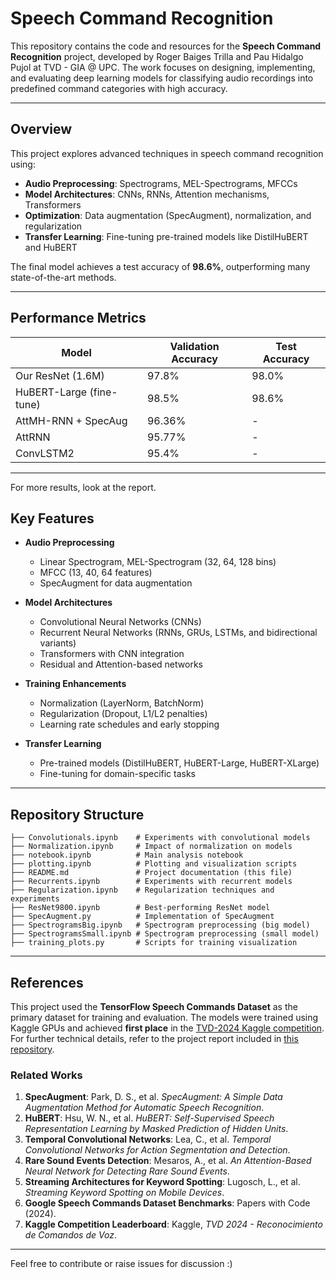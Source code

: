 # Speech Command Recognition

This repository contains the code and resources for the **Speech Command Recognition** project, developed by Roger Baiges Trilla and Pau Hidalgo Pujol at TVD - GIA @ UPC. The work focuses on designing, implementing, and evaluating deep learning models for classifying audio recordings into predefined command categories with high accuracy.

---

## Overview

This project explores advanced techniques in speech command recognition using:

- **Audio Preprocessing**: Spectrograms, MEL-Spectrograms, MFCCs
- **Model Architectures**: CNNs, RNNs, Attention mechanisms, Transformers
- **Optimization**: Data augmentation (SpecAugment), normalization, and regularization
- **Transfer Learning**: Fine-tuning pre-trained models like DistilHuBERT and HuBERT

The final model achieves a test accuracy of **98.6%**, outperforming many state-of-the-art methods.

---

## Performance Metrics

| Model                | Validation Accuracy | Test Accuracy |
|----------------------|---------------------|---------------|
| Our ResNet (1.6M)      | 97.8%              | 98.0%         |
| HuBERT-Large (fine-tune) | 98.5%          | 98.6%         |
| AttMH-RNN + SpecAug           | 96.36%              |  - |
| AttRNN           | 95.77%              |  - |
| ConvLSTM2            | 95.4%              |  - |
---

For more results, look at the report.

## Key Features

- **Audio Preprocessing**
  - Linear Spectrogram, MEL-Spectrogram (32, 64, 128 bins)
  - MFCC (13, 40, 64 features)
  - SpecAugment for data augmentation

- **Model Architectures**
  - Convolutional Neural Networks (CNNs)
  - Recurrent Neural Networks (RNNs, GRUs, LSTMs, and bidirectional variants)
  - Transformers with CNN integration
  - Residual and Attention-based networks

- **Training Enhancements**
  - Normalization (LayerNorm, BatchNorm)
  - Regularization (Dropout, L1/L2 penalties)
  - Learning rate schedules and early stopping

- **Transfer Learning**
  - Pre-trained models (DistilHuBERT, HuBERT-Large, HuBERT-XLarge)
  - Fine-tuning for domain-specific tasks

---

## Repository Structure

```
├── Convolutionals.ipynb    # Experiments with convolutional models
├── Normalization.ipynb     # Impact of normalization on models
├── notebook.ipynb          # Main analysis notebook
├── plotting.ipynb          # Plotting and visualization scripts
├── README.md               # Project documentation (this file)
├── Recurrents.ipynb        # Experiments with recurrent models
├── Regularization.ipynb    # Regularization techniques and experiments
├── ResNet9800.ipynb        # Best-performing ResNet model
├── SpecAugment.py          # Implementation of SpecAugment
├── SpectrogramsBig.ipynb   # Spectrogram preprocessing (big model)
├── SpectrogramsSmall.ipynb # Spectrogram preprocessing (small model)
├── training_plots.py       # Scripts for training visualization
```

---

## References

This project used the **TensorFlow Speech Commands Dataset** as the primary dataset for training and evaluation. The models were trained using Kaggle GPUs and achieved **first place** in the [TVD-2024 Kaggle competition](https://www.kaggle.com/competitions/tvd-2024-reconocimiento-de-comandos-de-voz/leaderboard). For further technical details, refer to the project report included in [this repository](https://github.com/pauhidalgoo/speech-recognition/blob/main/Report_TVD_SpeechRecognition.pdf).

### Related Works

1. **SpecAugment**: Park, D. S., et al. *SpecAugment: A Simple Data Augmentation Method for Automatic Speech Recognition*.
2. **HuBERT**: Hsu, W. N., et al. *HuBERT: Self-Supervised Speech Representation Learning by Masked Prediction of Hidden Units*.
3. **Temporal Convolutional Networks**: Lea, C., et al. *Temporal Convolutional Networks for Action Segmentation and Detection*.
4. **Rare Sound Events Detection**: Mesaros, A., et al. *An Attention-Based Neural Network for Detecting Rare Sound Events*.
5. **Streaming Architectures for Keyword Spotting**: Lugosch, L., et al. *Streaming Keyword Spotting on Mobile Devices*.
6. **Google Speech Commands Dataset Benchmarks**: Papers with Code (2024).
7. **Kaggle Competition Leaderboard**: Kaggle, *TVD 2024 - Reconocimiento de Comandos de Voz*.


---
Feel free to contribute or raise issues for discussion :)
